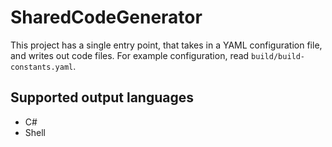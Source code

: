 SharedCodeGenerator
===================
This project has a single entry point, that takes in a YAML configuration file, and writes out code files.
For example configuration, read `build/build-constants.yaml`.

Supported output languages
--------------------------
- C#
- Shell
